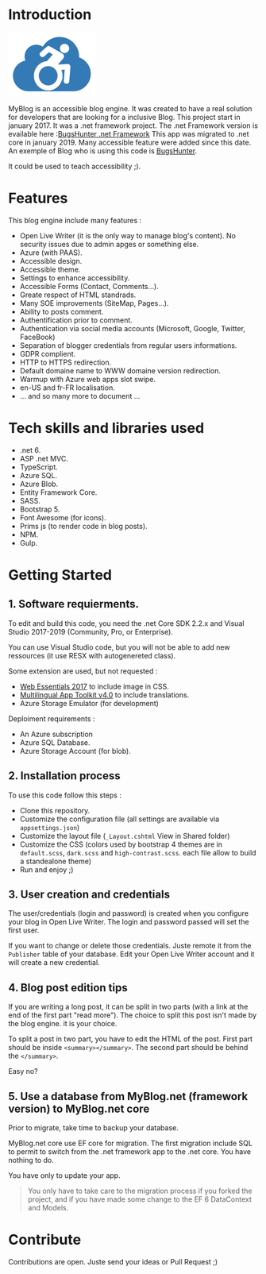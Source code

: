 # Introduction 
![MyBlog](Documentation/Images/Logo.png)

MyBlog is an accessible blog engine.
It was created to have a real solution for developers that are looking for a inclusive Blog.
This project start in january 2017. It was a .net framework project. The .net Framework version is evailable here :[BugsHunter .net Framework](https://github.com/JeremyJeanson/MyBlog.net) 
This app was migrated to .net core in january 2019. Many accessible feature were added since this date. An exemple of Blog who is using this code is [BugsHunter](https://www.bugshunter.net).
 

It could be used to teach accessibility ;).

# Features
This blog engine include many features :
- Open Live Writer (it is the only way to manage blog's content). No security issues due to admin apges or something else.
- Azure (with PAAS).
- Accessible design.
- Accessible theme.
- Settings to enhance accessibility.
- Accessible Forms (Contact, Comments...).
- Greate respect of HTML standrads.
- Many SOE improvements (SiteMap, Pages...).
- Ability to posts comment.
- Authentification prior to comment.
- Authentication via social media accounts (Microsoft, Google, Twitter, FaceBook)
- Separation of blogger credentials from regular users informations.
- GDPR complient.
- HTTP to HTTPS redirection.
- Default domaine name to WWW domaine version redirection.
- Warmup with Azure web apps slot swipe.
- en-US and fr-FR localisation.
- ... and so many more to document ...

# Tech skills and libraries used
- .net 6.
- ASP .net MVC.
- TypeScript.
- Azure SQL.
- Azure Blob.
- Entity Framework Core.
- SASS.
- Bootstrap 5.
- Font Awesome (for icons).
- Prims js (to render code in blog posts).
- NPM.
- Gulp.

# Getting Started
## 1. Software requierments.

To edit and build this code, you need the .net Core SDK 2.2.x and Visual Studio 2017-2019 (Community, Pro, or Enterprise).

You can use Visual Studio code, but you will not be able to add new ressources (it use RESX with autogenereted class).

Some extension are used, but not requested :
- [Web Essentials 2017](https://marketplace.visualstudio.com/items?itemName=MadsKristensen.WebExtensionPack2017) to include image in CSS.
- [Multilingual App Toolkit v4.0](https://marketplace.visualstudio.com/items?itemName=MultilingualAppToolkit.MultilingualAppToolkit-18308) to include translations.
- Azure Storage Emulator (for development)

Deploiment requirements :
- An Azure subscription
- Azure SQL Database.
- Azure Storage Account (for blob).

## 2. Installation process
To use this code follow this steps :
- Clone this repository.
- Customize the configuration file (all settings are available via `appsettings.json`)
- Customize the layout file (`_Layout.cshtml` View in Shared folder)
- Customize the CSS (colors used by bootstrap 4 themes are in `default.scss`, `dark.scss` and `high-contrast.scss`. each file allow to build a standealone theme)
- Run and enjoy ;)

## 3. User creation and credentials
The user/credentials (login and password) is created when you configure your blog in Open Live Writer. The login and password passed will set the first user.

If you want to change or delete those credentials. Juste remote it from the `Publisher` table of your database. Edit your Open Live Writer account and it will create a new credential.

## 4. Blog post edition tips
If you are writing a long post, it can be split in two parts (with a link at the end of the first part "read more"). The choice to split this post isn't made by the blog engine. it is your choice.

To split a post in two part, you have to edit the HTML of the post. First part should be inside `<summary></summary>`. The second part should be behind the `</summary>`.

Easy no?

## 5. Use a database from MyBlog.net (framework version) to MyBlog.net core
Prior to migrate, take time to backup your database.

MyBlog.net core use EF core for migration. The first migration include SQL to permit to switch from the .net framework app to the .net core. You have nothing to do.

You have only to update your app.

> You only have to take care to the migration process if you forked the project, and if you have made some change to the EF 6 DataContext and Models.

# Contribute
Contributions are open. Juste send your ideas or Pull Request ;)
